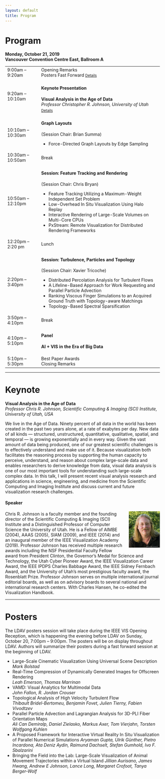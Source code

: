 ```yaml
---
layout: default
title: Program
---
```


# Program

**Monday, October 21, 2019**  
**Vancouver Convention Centre East, Ballroom A**

<table class="program">
  <tr>
    <td>9:00am &ndash; 9:20am</td>
    <td>
      Opening Remarks<br/>
      Posters Fast Forward
	  <a style="font-size: smaller;" href="#posters">Details</a>
    </td>
  </tr>
  <tr>
    <td>9:20am &ndash; 10:10am</td>
    <td>
      <h4>Keynote Presentation</h4>
      <b>Visual Analysis in the Age of Data</b><br/>
      <i>Professor Christopher R. Johnson, University of Utah</i>
      <a style="font-size: smaller; display: block; margin-top: .5em;" href="#keynote">Details</a>
    </td>
  </tr>
  <tr>
    <td>10:10am &ndash; 10:30am</td>
    <td>
      <h4>Graph Layouts</h4>
      (Session Chair: Brian Summa)
      <ul>
        <li>
          Force-Directed Graph Layouts by Edge Sampling<br/>
          <i><!--Author List--></i>
        </li>
      </ul>
    </td>
  </tr>
  <tr>
    <td>10:30am &ndash; 10:50am</td>
    <td>Break</td>
  </tr>
  <tr>
    <td>10:50am &ndash; 12:10pm</td>
	<td>
	  <h4>Session: Feature Tracking and Rendering</h4>
	  (Session Chair: Chris Bryan)
	  <ul>
	    <li>
		  Feature Tracking Utilizing a Maximum-Weight Independent Set Problem<br/>
          <i><!--Author List--></i>
        </li>
	    <li>
		  Low-Overhead In Situ Visualization Using Halo Replay <br/>
          <i><!--Author List--></i>
        </li>
	    <li>
		  Interactive Rendering of Large-Scale Volumes on Multi-Core CPUs<br/>
          <i><!--Author List--></i>
		</li>
	    <li>
		  PxStream: Remote Visualization for Distributed Rendering Frameworks<br/>
          <i><!--Author List--></i>
		</li>
	  </ul>
	</td>
  </tr>
  <tr>
    <td>12:20pm &ndash; 2:20 pm</td>
    <td>Lunch</td>
  </tr>
  <tr>
    <td>2:20pm &ndash; 3:40pm</td>
	<td>
	  <h4>Session: Turbulence, Particles and Topology</h4>
	  (Session Chair: Xavier Tricoche)
	  <ul>
	    <li>
		  Distributed Percolation Analysis for Turbulent Flows<br/>
          <i><!--Author List--></i>
        </li>
	    <li>
		  A Lifeline-Based Approach for Work Requesting and Parallel Particle Advection<br/>
          <i><!--Author List--></i>
        </li>
	    <li>
		  Ranking Viscous Finger Simulations to an Acquired Ground Truth with Topology-aware Matchings<br/>
          <i><!--Author List--></i>
		</li>
	    <li>
		  Topology-Based Spectral Sparsification<br/>
          <i><!--Author List--></i>
		</li>
	  </ul>
	</td>
  </tr>
  <tr>
    <td>3:50pm &ndash; 4:10pm</td>
	<td>Break</td>
  </tr>
  <tr>
    <td>4:10pm &ndash; 5:10pm</td>
	<td>
	  <h4>Panel</h4>
	  <b>AI + VIS in the Era of Big Data</b><br/>
	  <i><!--Panelists: --></i><br/>
	  <small><!--Description--></small>
	</td>
  </tr>
  <tr>
    <td>5:10pm &ndash; 5:30pm</td>
	<td>
	  Best Paper Awards<br/>
	  Closing Remarks
	</td>
  </tr>
</table>

---

# Keynote

**Visual Analysis in the Age of Data**<br/>
_Professor Chris R. Johnson, Scientific Computing & Imaging (SCI) Institute, University of Utah, USA_

We live in the Age of Data. Ninety percent of all data in the world has
been created in the past two years alone, at a rate of exabytes per day.
New data of all kinds &mdash; structured, unstructured, quantitative,
qualitative, spatial, and temporal &mdash; is growing exponentially and in every
way. Given the vast amount of data being produced, one of our greatest
scientific challenges is to effectively understand and make use of it.
Because visualization both facilitates the reasoning process by supporting
the human capacity to perceive, understand, and reason about complex
large-scale data and enables researchers to derive knowledge from data,
visual data analysis is one of our most important tools for understanding
such large-scale complex data. In this talk, I will present recent visual
analysis research and applications in science, engineering, and medicine
from the Scientific Computing and Imaging Institute and discuss current and
future visualization research challenges.

#### Speaker

<img style="padding: 0; margin: 0 0 1em 1em; float: right; width: 20%" src="assets/ChrisJohnson.jpg" />
Chris R. Johnson is a faculty member and the founding director of the
Scientific Computing & Imaging (SCI) Institute and a Distinguished
Professor of Computer Science the University of Utah. He is a Fellow of
AIMBE (2004), AAAS (2005), SIAM (2009), and IEEE (2014) and an inaugural
member of the IEEE Visualization Academy (2019). Professor Johnson has
received multiple research awards including the NSF Presidential Faculty
Fellow award from President Clinton, the Governor’s Medal for Science and
Technology, the Utah Cyber Pioneer Award, the IEEE Visualization Career
Award, the IEEE IPDPS Charles Babbage Award, the IEEE Sidney Fernbach
Award, and the University of Utah’s most prestigious faculty award, the
Rosenblatt Prize. Professor Johnson serves on multiple international
journal editorial boards, as well as on advisory boards to several national
and international research centers. With Charles Hansen, he co-edited the
Visualization Handbook.

---

# Posters

The LDAV posters session will take place during the IEEE VIS Opening
Reception, which is happening the evening before LDAV on Sunday, October
20, 7:00pm &ndash; 9:00pm. The posters will be on display throughout LDAV.
Authors will summarize their posters during a fast forward session at the
beginning of LDAV.

  * Large-Scale Cinematic Visualization Using Universal Scene Description  
    _Mark Bolstad_
  * Real-Time Compression of Dynamically Generated Images for Offscreen Rendering  
    _Leah Emerson, Thomas Marrinan_
  * VAMD: Visual Analytics for Multimodal Data  
    _John Fallon, R. Jordan Crouser_
  * Topological Analysis of High Velocity Turbulent Flow  
    _Thibault Bridel-Bertomeu, Benjamin Fovet, Julien Tierny, Fabien Vivodtzev_
  * Parallel Particle Advection and Lagrangian Analysis for 3D-PLI Fiber Orientation Maps  
    _Ali Can Demiralp, Daniel Zielasko, Markus Axer, Tom Vierjahn, Torsten Wolfgang Kuhlen_
  * A Proposed Framework for Interactive Virtual Reality In Situ Visualization of Parallel Numerical Simulations
    _Aryaman Gupta, Ulrik Günther, Pietro Incardona, Ata Deniz Aydin, Raimund Dachselt, Stefan Gumhold, Ivo F. Sbalzarini_
  * Bringing the Field into the Lab: Large-Scale Visualization of Animal Movement Trajectories within a Virtual Island
    _Jillian Aurisano, James Hwang, Andrew E Johnson, Lance Long, Margaret Crofoot, Tanya Berger-Wolf_
